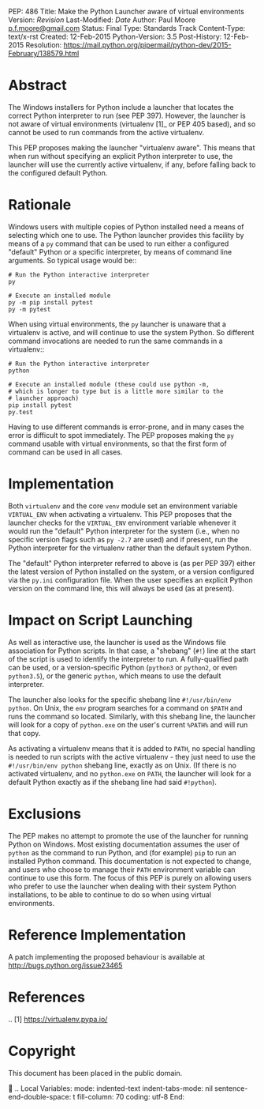 PEP: 486 Title: Make the Python Launcher aware of virtual environments
Version: $Revision$ Last-Modified: $Date$ Author: Paul Moore
<p.f.moore@gmail.com> Status: Final Type: Standards Track Content-Type:
text/x-rst Created: 12-Feb-2015 Python-Version: 3.5 Post-History:
12-Feb-2015 Resolution:
https://mail.python.org/pipermail/python-dev/2015-February/138579.html

Abstract
========

The Windows installers for Python include a launcher that locates the
correct Python interpreter to run (see PEP 397). However, the launcher
is not aware of virtual environments (virtualenv \[1\]\_ or PEP 405
based), and so cannot be used to run commands from the active
virtualenv.

This PEP proposes making the launcher "virtualenv aware". This means
that when run without specifying an explicit Python interpreter to use,
the launcher will use the currently active virtualenv, if any, before
falling back to the configured default Python.

Rationale
=========

Windows users with multiple copies of Python installed need a means of
selecting which one to use. The Python launcher provides this facility
by means of a `py` command that can be used to run either a configured
"default" Python or a specific interpreter, by means of command line
arguments. So typical usage would be::

    # Run the Python interactive interpreter
    py

    # Execute an installed module
    py -m pip install pytest
    py -m pytest

When using virtual environments, the `py` launcher is unaware that a
virtualenv is active, and will continue to use the system Python. So
different command invocations are needed to run the same commands in a
virtualenv::

    # Run the Python interactive interpreter
    python

    # Execute an installed module (these could use python -m,
    # which is longer to type but is a little more similar to the
    # launcher approach)
    pip install pytest
    py.test

Having to use different commands is error-prone, and in many cases the
error is difficult to spot immediately. The PEP proposes making the `py`
command usable with virtual environments, so that the first form of
command can be used in all cases.

Implementation
==============

Both `virtualenv` and the core `venv` module set an environment variable
`VIRTUAL_ENV` when activating a virtualenv. This PEP proposes that the
launcher checks for the `VIRTUAL_ENV` environment variable whenever it
would run the "default" Python interpreter for the system (i.e., when no
specific version flags such as `py -2.7` are used) and if present, run
the Python interpreter for the virtualenv rather than the default system
Python.

The "default" Python interpreter referred to above is (as per PEP 397)
either the latest version of Python installed on the system, or a
version configured via the `py.ini` configuration file. When the user
specifies an explicit Python version on the command line, this will
always be used (as at present).

Impact on Script Launching
==========================

As well as interactive use, the launcher is used as the Windows file
association for Python scripts. In that case, a "shebang" (`#!`) line at
the start of the script is used to identify the interpreter to run. A
fully-qualified path can be used, or a version-specific Python
(`python3` or `python2`, or even `python3.5`), or the generic `python`,
which means to use the default interpreter.

The launcher also looks for the specific shebang line
`#!/usr/bin/env python`. On Unix, the `env` program searches for a
command on `$PATH` and runs the command so located. Similarly, with this
shebang line, the launcher will look for a copy of `python.exe` on the
user's current `%PATH%` and will run that copy.

As activating a virtualenv means that it is added to `PATH`, no special
handling is needed to run scripts with the active virtualenv - they just
need to use the `#!/usr/bin/env python` shebang line, exactly as on
Unix. (If there is no activated virtualenv, and no `python.exe` on
`PATH`, the launcher will look for a default Python exactly as if the
shebang line had said `#!python`).

Exclusions
==========

The PEP makes no attempt to promote the use of the launcher for running
Python on Windows. Most existing documentation assumes the user of
`python` as the command to run Python, and (for example) `pip` to run an
installed Python command. This documentation is not expected to change,
and users who choose to manage their `PATH` environment variable can
continue to use this form. The focus of this PEP is purely on allowing
users who prefer to use the launcher when dealing with their system
Python installations, to be able to continue to do so when using virtual
environments.

Reference Implementation
========================

A patch implementing the proposed behaviour is available at
http://bugs.python.org/issue23465

References
==========

.. \[1\] https://virtualenv.pypa.io/

Copyright
=========

This document has been placed in the public domain.

 .. Local Variables: mode: indented-text indent-tabs-mode: nil
sentence-end-double-space: t fill-column: 70 coding: utf-8 End:
